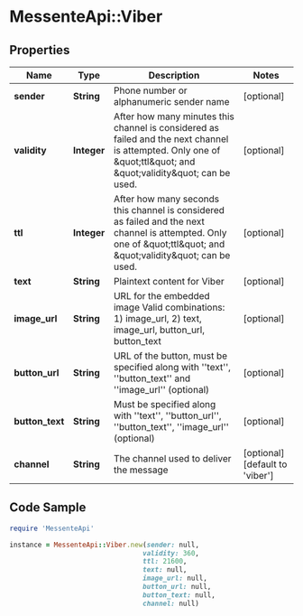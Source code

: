 # MessenteApi::Viber

## Properties

Name | Type | Description | Notes
------------ | ------------- | ------------- | -------------
**sender** | **String** | Phone number or alphanumeric sender name | [optional] 
**validity** | **Integer** | After how many minutes this channel is considered as failed and the next channel is attempted.       Only one of \&quot;ttl\&quot; and \&quot;validity\&quot; can be used. | [optional] 
**ttl** | **Integer** | After how many seconds this channel is considered as failed and the next channel is attempted.       Only one of \&quot;ttl\&quot; and \&quot;validity\&quot; can be used. | [optional] 
**text** | **String** | Plaintext content for Viber | [optional] 
**image_url** | **String** | URL for the embedded image    Valid combinations:    1) image_url,    2) text, image_url, button_url, button_text | [optional] 
**button_url** | **String** | URL of the button, must be specified along with &#39;&#39;text&#39;&#39;, &#39;&#39;button_text&#39;&#39; and &#39;&#39;image_url&#39;&#39; (optional) | [optional] 
**button_text** | **String** | Must be specified along with &#39;&#39;text&#39;&#39;, &#39;&#39;button_url&#39;&#39;, &#39;&#39;button_text&#39;&#39;, &#39;&#39;image_url&#39;&#39; (optional) | [optional] 
**channel** | **String** | The channel used to deliver the message | [optional] [default to &#39;viber&#39;]

## Code Sample

```ruby
require 'MessenteApi'

instance = MessenteApi::Viber.new(sender: null,
                                 validity: 360,
                                 ttl: 21600,
                                 text: null,
                                 image_url: null,
                                 button_url: null,
                                 button_text: null,
                                 channel: null)
```


